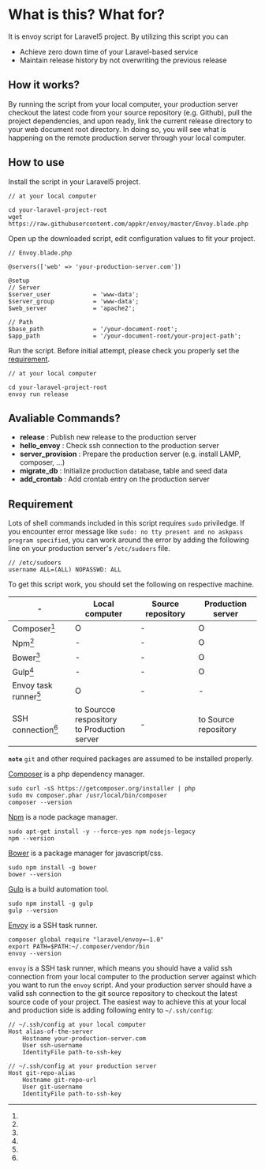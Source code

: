 <a name="introduction"></a>
# What is this? What for?
It is envoy script for Laravel5 project. By utilizing this script you can

- Achieve zero down time of your Laravel-based service
- Maintain release history by not overwriting the previous release

<a name="how-it-works"></a>
## How it works?
By running the script from your local computer, your production server checkout the latest code from your source repository (e.g. Github), pull the project dependencies, and upon ready, link the current release directory to your web document root directory. In doing so, you will see what is happening on the remote production server through your local computer.

<a name="how-to-use"></a>
## How to use
Install the script in your Laravel5 project.

```
// at your local computer

cd your-laravel-project-root
wget https://raw.githubusercontent.com/appkr/envoy/master/Envoy.blade.php
```

Open up the downloaded script, edit configuration values to fit your project.

```
// Envoy.blade.php

@servers(['web' => 'your-production-server.com'])

@setup
// Server
$server_user            = 'www-data';
$server_group           = 'www-data';
$web_server             = 'apache2';

// Path
$base_path              = '/your-document-root';
$app_path               = '/your-document-root/your-project-path';
```

Run the script. Before initial attempt, please check you properly set the [requirement](#requirement).
```
// at your local computer

cd your-laravel-project-root
envoy run release
```

<a name="commands"></a>
## Avaliable Commands?
- **release** : Publish new release to the production server
- **hello_envoy** : Check ssh connection to the production server
- **server_provision** : Prepare the production server (e.g. install LAMP, composer, ...)
- **migrate_db** : Initialize production database, table and seed data
- **add_crontab** : Add crontab entry on the production server

<a name="requirement"></a>
## Requirement
Lots of shell commands included in this script requires `sudo` priviledge. If you encounter error message like `sudo: no tty present and no askpass program specified`, you can work around the error by adding the following line on your production server's `/etc/sudoers` file.
```
// /etc/sudoers
username ALL=(ALL) NOPASSWD: ALL
```

To get this script work, you should set the following on respective machine.

|-|Local computer|Source repository|Production server|
|---|---|---|---|
|Composer[^1]|O|-|O|
|Npm[^2]|-|-|O|
|Bower[^3]|-|-|O|
|Gulp[^4]|-|-|O|
|Envoy task runner[^5]|O|-|-|
|SSH connection[^6]|to Sourcce respository <br/>to Production server|-|to Source repository|

**`note`** `git` and other required packages are assumed to be installed properly.

[^1]: 
  [Composer](https://getcomposer.org/) is a php dependency manager.
  
  ```
  sudo curl -sS https://getcomposer.org/installer | php
  sudo mv composer.phar /usr/local/bin/composer
  composer --version
  ```

[^2]: 
  [Npm](https://nodejs.org/) is a node package manager.
  
  ```
  sudo apt-get install -y --force-yes npm nodejs-legacy
  npm --version
  ```

[^3]: 
  [Bower](http://bower.io/) is a package manager for javascript/css.
  
  ```
  sudo npm install -g bower
  bower --version
  ```

[^4]: 
  [Gulp](http://gulpjs.com/) is a build automation tool.
  
  ```
  sudo npm install -g gulp
  gulp --version
  ```

[^5]: 
  [Envoy](https://github.com/laravel/envoy) is a SSH task runner.
  ```
  composer global require "laravel/envoy=~1.0"
  export PATH=$PATH:~/.composer/vendor/bin
  envoy --version
  ```

[^6]: 
  `envoy` is a SSH task runner, which means you should have a valid ssh connection from your local computer to the production server against which you want to run the `envoy` script. And your production server should have a valid ssh connection to the git source repository to checkout the latest source code of your project. The easiest way to achieve this at your local and production side is adding following entry to `~/.ssh/config`:
  
  ```
  // ~/.ssh/config at your local computer
  Host alias-of-the-server
      Hostname your-production-server.com
      User ssh-username
      IdentityFile path-to-ssh-key
  
  // ~/.ssh/config at your production server
  Host git-repo-alias
      Hostname git-repo-url
      User git-username
      IdentityFile path-to-ssh-key
  ```





